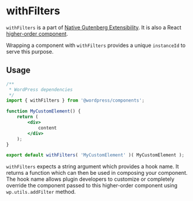 withFilters
==============

`withFilters` is a part of [Native Gutenberg Extensibility](https://github.com/WordPress/gutenberg/issues/3330). It is also a React [higher-order component](https://facebook.github.io/react/docs/higher-order-components.html).

Wrapping a component with `withFilters` provides a unique `instanceId` to serve this purpose.

## Usage

```jsx
/**
 * WordPress dependencies
 */
import { withFilters } from '@wordpress/components';

function MyCustomElement() {
	return (
		<div>
			content
		</div>
	);
}

export default withFilters( 'MyCustomElement' )( MyCustomElement );
```

`withFilters` expects a string argument which provides a hook name. It returns a function which can then be used in composing your component. The hook name allows plugin developers to customize or completely override the component passed to this higher-order component using `wp.utils.addFilter` method.
